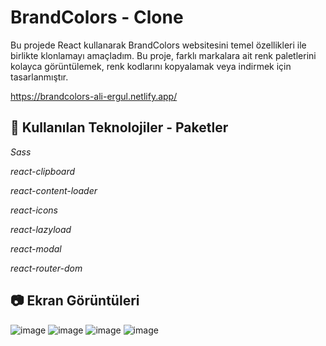 
# BrandColors - Clone

Bu projede React kullanarak BrandColors websitesini temel özellikleri ile birlikte klonlamayı amaçladım. Bu proje, farklı markalara ait renk paletlerini kolayca görüntülemek, renk kodlarını kopyalamak veya indirmek için tasarlanmıştır.

https://brandcolors-ali-ergul.netlify.app/

## 🧩 Kullanılan Teknolojiler - Paketler

*Sass*

*react-clipboard*

*react-content-loader*

*react-icons*

*react-lazyload*

*react-modal*

*react-router-dom*

## 📷 Ekran Görüntüleri

![image](https://github.com/user-attachments/assets/aaaf1f35-3ead-42b7-abc3-daf4643c7e51)
![image](https://github.com/user-attachments/assets/473c95e7-e02c-4284-bd9d-8c3c194d6196)
![image](https://github.com/user-attachments/assets/2e32b50b-75c9-46b2-a1c1-3a56f27e1ed2)
![image](https://github.com/user-attachments/assets/902c6793-8161-4943-aa0c-3468f545c003)



